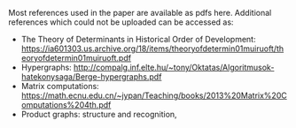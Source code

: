 Most references used in the paper are available as pdfs here. Additional references which could not be uploaded can be accessed as:
- The Theory of Determinants in Historical Order of Development: https://ia601303.us.archive.org/18/items/theoryofdetermin01muiruoft/theoryofdetermin01muiruoft.pdf
- Hypergraphs: http://compalg.inf.elte.hu/~tony/Oktatas/Algoritmusok-hatekonysaga/Berge-hypergraphs.pdf
- Matrix computations: https://math.ecnu.edu.cn/~jypan/Teaching/books/2013%20Matrix%20Computations%204th.pdf
- Product graphs: structure and recognition,
